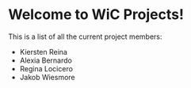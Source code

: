 # Welcome to WiC Projects!

This is a list of all the current project members:
- Kiersten Reina
- Alexia Bernardo
- Regina Locicero
- Jakob Wiesmore
